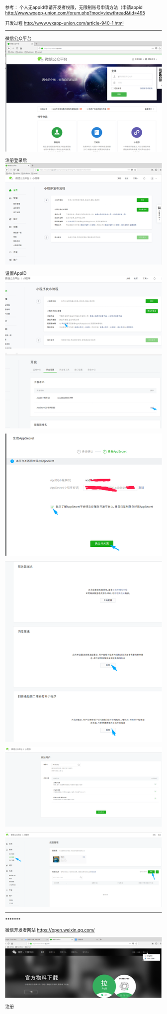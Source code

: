 
参考：
个人无appid申请开发者权限，无限制账号申请方法（申请appid
http://www.wxapp-union.com/forum.php?mod=viewthread&tid=495


开发过程
http://www.wxapp-union.com/article-940-1.html

---

微信公众平台 
![微信公众平台官网图片](img/DeepinScreenshot_select-area_20190820215229.png)


注册登录后
![小程序登录后管理后台图片](img/DeepinScreenshot_select-area_20190820220323.png)



设置AppID
![title](img/DeepinScreenshot_select-area_20190821215958.png)

![](img/DeepinScreenshot_select-area_20190821220513.png)

![](img/DeepinScreenshot_select-area_20190821220734.png)

![](img/DeepinScreenshot_select-area_20190821221024.png)

![](img/DeepinScreenshot_select-area_20190821234848.png)

![](img/DeepinScreenshot_select-area_20190821235008.png)



---


\*******

微信开发者网站
https://open.weixin.qq.com/

![title](img/1566304656278-1566304656302.png)


注册


